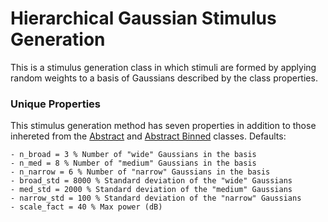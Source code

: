 # Hierarchical Gaussian Stimulus Generation

This is a stimulus generation class in which 
stimuli are formed by applying random weights to a 
basis of Gaussians described by the class properties.

### Unique Properties

This stimulus generation method has seven properties in addition to those inhereted from the [Abstract](../AbstractStimulusGenerationMethod) and [Abstract Binned](../AbstractBinnedStimulusGenerationMethod) classes. Defaults:

```
- n_broad = 3 % Number of "wide" Gaussians in the basis
- n_med = 8 % Number of "medium" Gaussians in the basis 
- n_narrow = 6 % Number of "narrow" Gaussians in the basis
- broad_std = 8000 % Standard deviation of the "wide" Gaussians
- med_std = 2000 % Standard deviation of the "medium" Gaussians
- narrow_std = 100 % Standard deviation of the "narrow" Gaussians
- scale_fact = 40 % Max power (dB)
```